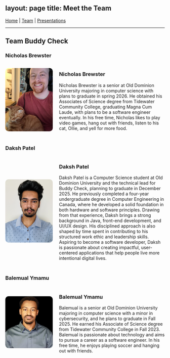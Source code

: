 layout: page
title: Meet the Team
---


[Home](index.md) | [Team](team.md) | [Presentations](presentations.md)

---

## Team Buddy Check

### Nicholas Brewster
<div style="display: flex; align-items: center; gap: 20px; margin-bottom: 30px;">
  <img src="assets/NicholasBrewster.jpg" alt="Nicholas Brewster" style="width: 150px; border-radius: 10px;" />
  <div>
    <h3>Nicholas Brewster</h3>
    <p>Nicholas Brewster is a senior at Old Dominion University majoring in computer science with plans to graduate in spring 2026. He obtained his Associates of Science degree from Tidewater Community College, graduating Magna Cum Laude, with plans to be a software engineer eventually. In his free time, Nicholas likes to play video games, hang out with friends, listen to his cat, Ollie, and yell for more food.</p>
  </div>
</div>



### Daksh Patel
<div style="display: flex; align-items: center; gap: 20px; margin-bottom: 30px;">
  <img src="assets/daksh.jpg" alt="Daksh Patel" style="width: 150px; border-radius: 10px;" />
  <div>
    <h3>Daksh Patel</h3>
    <p>Daksh Patel is a Computer Science student at Old Dominion University and the technical lead for Buddy Check, planning to graduate in December 2025. He previously completed a four-year undergraduate degree in Computer Engineering in Canada, where he developed a solid foundation in both hardware and software principles. Drawing from that experience, Daksh brings a strong background in Java, front-end development, and UI/UX design. His disciplined approach is also shaped by time spent in contributing to his structured work ethic and leadership skills. Aspiring to become a software developer, Daksh is passionate about creating impactful, user-centered applications that help people live more intentional digital lives.</p>
  </div>
</div>


### Balemual Ymamu

<div style="display: flex; align-items: center; gap: 20px; margin-bottom: 30px;">
  <img src="assets/Balemual.jpg" alt="Balemual Ymamu" style="width: 150px; border-radius: 10px;" />
  <div>
    <h3>Balemual Ymamu</h3>
    <p>Balemual is a senior at Old Dominion University majoring in computer science with a minor in cybersecurity, and he plans to graduate in Fall 2025. He earned his Associate of Science degree from Tidewater Community College in Fall 2023. Balemual is passionate about technology and aims to pursue a career as a software engineer. In his free time, he enjoys playing soccer and hanging out with friends.</p>
  </div>
</div>
